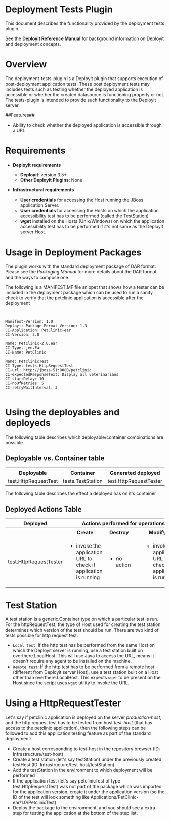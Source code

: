 # Deployment Tests Plugin #

This document describes the functionality provided by the deployment tests plugin.

See the **Deployit Reference Manual** for background information on Deployit and deployment concepts.

# Overview #

The deployment-tests-plugin is a Deployit plugin that supports execution of post-deployment application tests. These post deployment tests may includes tests such as testing whether the deployed application is accessible 
or whether the created datasource is functioning properly or not. The tests-plugin is intended to provide such functionality to the Deployit server.

##Features##

* Ability to check whether the deployed application is accessible through a URL

# Requirements #

* **Deployit requirements**
	* **Deployit**: version 3.5+
	* **Other Deployit Plugins**: None
		
* **Infrastructural requirements**
	* **User credentials** for accessing the Host running the JBoss application Server.
	* **User credentials** for accessing the Hosts on which the application accessibility test has to be performed (called the TestStation)
	* **wget** installed on the Hosts (Unix/Windows) on which the application accessibility test has to be performed if it's not same as the Deployit server Host.

# Usage in Deployment Packages #

The plugin works with the standard deployment package of DAR format. Please see the _Packaging Manual_ for more details about the DAR format and the ways to 
compose one. 

The following is a MANIFEST.MF file snippet that shows how a tester can be included in the deployment package which can be used to run a sanity check to verify that the petclinic application is accessible after the
deployment

<pre style="display:inline-block; nobreak"><code>
Manifest-Version: 1.0
Deployit-Package-Format-Version: 1.3
CI-Application: PetClinic-ear
CI-Version: 2.0

Name: PetClinic-2.0.ear
CI-Type: jee.Ear
CI-Name: PetClinic

Name: PetclinicTest
CI-Type: tests.HttpRequestTest
CI-url: http://jboss-51:8080/petclinic
CI-expectedResponseText: Display all veterinarians
CI-startDelay: 10
CI-noOfRetries: 5
CI-retryWaitInterval: 3
</code></pre>

# Using the deployables and deployeds #

The following table describes which deployable/container combinations are possible.

## Deployable vs. Container table ##
<table class="deployed-matrix">
<tr>
	<th>Deployable</th>
	<th>Container</th>
	<th>Generated deployed</th>
</tr>
<tr>
	<td>test.HttpRequestTest</td>
	<td>tests.TestStation</td>
	<td>test.HttpRequestTester</td>
</tr>
</table>


The following table describes the effect a deployed has on it's container

## Deployed Actions Table ##

<table class="deployed-matrix">
<tr>
	<th class="borderless-bottom">Deployed</th>
	<th colspan="3">Actions performed for operations</th>
</tr>
<tr>
	<th class="borderless-top">&nbsp;</th>
	<th align="center">Create</th>
	<th align="center">Destroy</th>
	<th align="center">Modify</th>
</tr>
<tr>
	<td>test.HttpRequestTester</td>
	<td>
		<ul>
			<li>invoke the application URL to check if application is running</li>
		</ul>
      </td>
	<td>
		<ul>
			<li>no action</li>
		</ul>
	</td>
	<td>
		<ul>
		<ul>
			<li>invoke the application URL to check if application is running</li>
		</ul>
		</ul>
</tr>
</table>

# Test Station #
A test station is a generic.Container type on which a particular test is run. For the httpRequestTest, the type of Host used for creating the test station determines which version of the test should
be run. There are two kind of tests possible for http request test.

* `Local test`: If the http test has be performed from the same Host on which the Deployit server is running, use a test station built on overthere.LocalHost. This will 
              use Java to access the URL, means it doesn't require any agent to be installed on the machine. 
* `Remote test`: If the http test has to be performed from a remote host (different from Deployit server Host), use a test station built on a Host other than 
			overthere.LocalHost. This expects `wget` to be present on the Host since the script uses `wget` utility to invoke the URL.

# Using a HttpRequestTester #
Let's say if petclinic application is deployed on the server _production-host_, and the http request test has to be tested from host _test-host_ (that has access to the petclinic application), then the 
following steps can be followed to add this application testing feature as part of the standard deployment:

* Create a host corresponding to test-host in the repository browser (ID: Infrastructure/test-host)
* Create a test station (let's say testStation) under the previously created testHost (ID: Infrastructure/test-host/testStation)
* Add the testStation in the environment to which deployment will be performed
* If the application test (let's say petclinicTest of type test.HttpRequestTest) was not part of the package which was imported for the application version, create it under the application 
  version (so the ID of the test will look something like Applications/PetClinic-ear/1.0/PetclinicTest)
* Deploy the package to the enviromment, and you should see a extra step for testing the application at the bottom of the step list.
